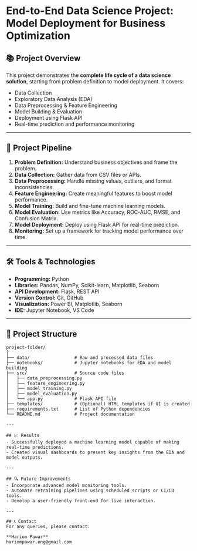 # End-to-End Data Science Project: Model Deployment for Business Optimization

## 📚 Project Overview
This project demonstrates the **complete life cycle of a data science solution**, starting from problem definition to model deployment. It covers:
- Data Collection
- Exploratory Data Analysis (EDA)
- Data Preprocessing & Feature Engineering
- Model Building & Evaluation
- Deployment using Flask API
- Real-time prediction and performance monitoring

---

## 🚀 Project Pipeline
1. **Problem Definition:** Understand business objectives and frame the problem.
2. **Data Collection:** Gather data from CSV files or APIs.
3. **Data Preprocessing:** Handle missing values, outliers, and format inconsistencies.
4. **Feature Engineering:** Create meaningful features to boost model performance.
5. **Model Training:** Build and fine-tune machine learning models.
6. **Model Evaluation:** Use metrics like Accuracy, ROC-AUC, RMSE, and Confusion Matrix.
7. **Model Deployment:** Deploy using Flask API for real-time prediction.
8. **Monitoring:** Set up a framework for tracking model performance over time.

---

## 🛠️ Tools & Technologies
- **Programming:** Python  
- **Libraries:** Pandas, NumPy, Scikit-learn, Matplotlib, Seaborn  
- **API Development:** Flask, REST API  
- **Version Control:** Git, GitHub  
- **Visualization:** Power BI, Matplotlib, Seaborn  
- **IDE:** Jupyter Notebook, VS Code  

---

## 📂 Project Structure
```text
project-folder/
│
├── data/                 # Raw and processed data files
├── notebooks/            # Jupyter notebooks for EDA and model building
├── src/                  # Source code files
│   ├── data_preprocessing.py
│   ├── feature_engineering.py
│   ├── model_training.py
│   ├── model_evaluation.py
│   └── app.py            # Flask API file
├── templates/            # (Optional) HTML templates if UI is created
├── requirements.txt      # List of Python dependencies
└── README.md             # Project documentation

---

## 📈 Results
- Successfully deployed a machine learning model capable of making real-time predictions.
- Created visual dashboards to present key insights from the EDA and model outputs.

---

## 🔍 Future Improvements
- Incorporate advanced model monitoring tools.
- Automate retraining pipelines using scheduled scripts or CI/CD tools.
- Develop a user-friendly front-end for live interaction.

---

## 📞 Contact
For any queries, please contact:

**Hariom Pawar**  
hariompawar.eng@gmail.com
